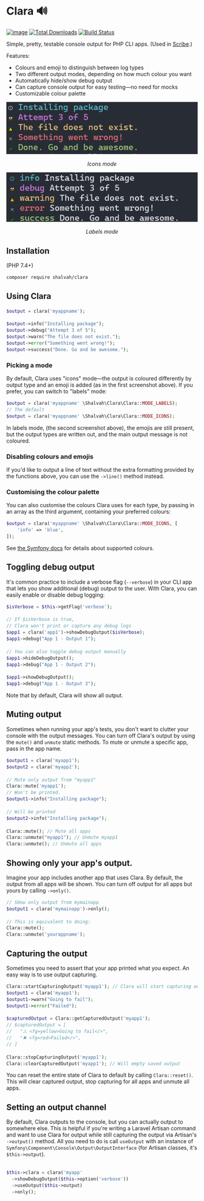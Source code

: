 # Clara 🔊
[![image](http://img.shields.io/packagist/v/shalvah/clara.svg?style=flat)](https://packagist.org/packages/shalvah/clara) [![Total Downloads](https://poser.pugx.org/shalvah/clara/downloads)](https://packagist.org/packages/shalvah/clara) [![Build Status](https://travis-ci.com/shalvah/clara.svg?branch=master)](https://travis-ci.com/shalvah/clara)

Simple, pretty, testable console output for PHP CLI apps. (Used in [Scribe](http://scribe.knuckles.wtf/laravel).)

Features:
- Colours and emoji to distinguish between log types
- Two different output modes, depending on how much colour you want
- Automatically hide/show debug output
- Can capture console output for easy testing—no need for mocks
- Customizable colour palette

<p align="center">

<img alt="Icons mode" src="./screenshot-icons.png">
</p>

<p align="center">
<em>Icons mode</em>
</p>

<p align="center">
<img alt="Labels mode" src="./screenshot-labels.png" >
</p>

<p align="center">
<em>Labels mode</em>
</p>


## Installation
(PHP 7.4+)

```bash
composer require shalvah/clara
```

## Using Clara

```php
$output = clara('myappname');

$output->info("Installing package");
$output->debug("Attempt 3 of 5");
$output->warn("The file does not exist.");
$output->error("Something went wrong!");
$output->success("Done. Go and be awesome.");
```

### Picking a mode
By default, Clara uses "icons" mode—the output is coloured differently by output type and an emoji is added (as in the first screenshot above). If you prefer, you can switch to "labels" mode:

```php
$output = clara('myappname' \Shalvah\Clara\Clara::MODE_LABELS);
// The default
$output = clara('myappname' \Shalvah\Clara\Clara::MODE_ICONS);
```

In labels mode, (the second screenshot above), the emojis are still present, but the output types are written out, and the main output message is not coloured.

### Disabling colours and emojis
If you'd like to output a line of text without the extra formatting provided by the functions above, you can use the `->line()` method instead.

### Customising the colour palette
You can also customise the colours Clara uses for each type, by passing in an array as the third argument, containing your preferred colours:

```php
$output = clara('myappname' \Shalvah\Clara\Clara::MODE_ICONS, [
    'info' => 'blue',
]);
```

See [the Symfony docs](https://symfony.com/doc/current/console/coloring.html) for details about supported colours.


## Toggling debug output
It's common practice to include a verbose flag (`--verbose`) in your CLI app that lets you show additional (debug) output to the user. With Clara, you can easily enable or disable debug logging: 

```php
$isVerbose = $this->getFlag('verbose');

// If $isVerbose is true,
// Clara won't print or capture any debug logs
$app1 = clara('app1')->showDebugOutput($isVerbose); 
$app1->debug("App 1 - Output 1");

// You can also toggle debug output manually
$app1->hideDebugOutput();
$app1->debug("App 1 - Output 2");

$app1->showDebugOutput();
$app1->debug("App 1 - Output 3");
```

Note that by default, Clara will show all output.

## Muting output
Sometimes when running your app's tests, you don't want to clutter your console with the output messages. You can turn off Clara's output by using the `mute()` and `unmute` static methods. To mute or unmute a specific app, pass in the app name.

```php
$output1 = clara('myapp1');
$output2 = clara('myapp2');

// Mute only output from "myapp1"
Clara::mute('myapp1');
// Won't be printed.
$output1->info("Installing package");

// Will be printed
$output2->info("Installing package");

Clara::mute(); // Mute all apps
Clara::unmute("myapp1"); // Unmute myapp1
Clara::unmute(); // Unmute all apps
```

## Showing only your app's output. 
Imagine your app includes another app that uses Clara. By default, the output from all apps will be shown. You can turn off output for all apps but yours by calling `->only()`.

```php
// SHow only output from mymainapp
$output1 = clara('mymainapp')->only();

// This is equivalent to doing:
Clara::mute();
Clara::unmute('yourappname');
```

## Capturing the output
Sometimes you need to assert that your app printed what you expect. An easy way is to use output capturing.

```php
Clara::startCapturingOutput('myapp1'); // Clara will start capturing output from myapp1
$output1 = clara('myapp1');
$output1->warn("Going to fail");
$output1->error("Failed");

$capturedOutput = Clara::getCapturedOutput('myapp1');
// $capturedOutput = [
//   "⚠ <fg=yellow>Going to fail</>",
//   "✖ <fg=red>Failed</>",
// ]

Clara::stopCapturingOutput('myapp1');
Clara::clearCapturedOutput('myapp1'); // Will empty saved output
``` 

You can reset the entire state of Clara to default by calling `Clara::reset()`. This will clear captured output, stop capturing for all apps and unmute all apps.

## Setting an output channel
By default, Clara outputs to the console, but you can actually output to somewhere else. This is helpful if you're writing a Laravel Artisan command and want to use Clara for output while still capturing the output via Artisan's `->output()` method. All you need to do is call `useOutput` with an instance of `Symfony\Component\Console\Output\OutputInterface` (for Artisan classes, it's `$this->output`).

```php

$this->clara = clara('myapp'
  ->showDebugOutput($this->option('verbose'))
  ->useOutput($this->output)
  ->only();
```